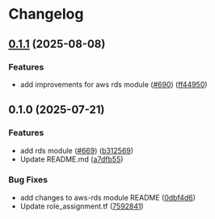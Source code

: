 # Changelog

## [0.1.1](https://github.com/prefapp/tfm/compare/aws-rds-v0.1.0...aws-rds-v0.1.1) (2025-08-08)


### Features

* add improvements for aws rds module ([#690](https://github.com/prefapp/tfm/issues/690)) ([ff44950](https://github.com/prefapp/tfm/commit/ff44950d20ea3ea9f8f78b68fd0f42b555b1e76e))

## 0.1.0 (2025-07-21)


### Features

* add rds module ([#669](https://github.com/prefapp/tfm/issues/669)) ([b312569](https://github.com/prefapp/tfm/commit/b31256920c9a42cd5c399559c10d50ed10098dbb))
* Update README.md ([a7dfb55](https://github.com/prefapp/tfm/commit/a7dfb55b83447cf3ef08d168ab756e791f322e7a))


### Bug Fixes

* add changes to aws-rds module README ([0dbf4d6](https://github.com/prefapp/tfm/commit/0dbf4d695fc7e118fa983a38996908b999b85b16))
* Update role_assignment.tf ([7592841](https://github.com/prefapp/tfm/commit/75928419415d74de12d2d38a602df7aa703c860e))
